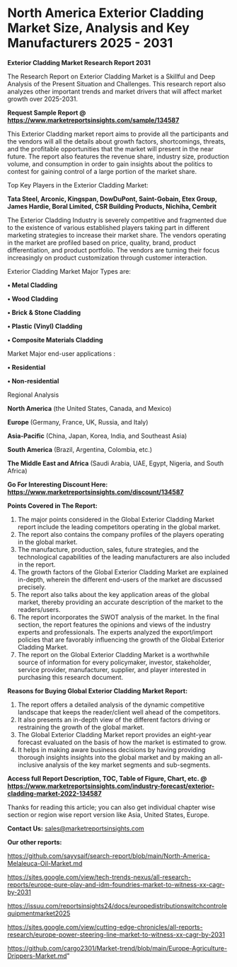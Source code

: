 # North America Exterior Cladding Market Size, Analysis and Key Manufacturers 2025 - 2031

<strong>Exterior Cladding Market Research Report 2031</strong>

The Research Report on Exterior Cladding Market is a Skillful and Deep Analysis of the Present Situation and Challenges. This research report also analyzes other important trends and market drivers that will affect market growth over 2025-2031.

<strong>Request Sample Report @ <a href=https://www.marketreportsinsights.com/sample/134587>https://www.marketreportsinsights.com/sample/134587</a></strong>

This Exterior Cladding market report aims to provide all the participants and the vendors will all the details about growth factors, shortcomings, threats, and the profitable opportunities that the market will present in the near future. The report also features the revenue share, industry size, production volume, and consumption in order to gain insights about the politics to contest for gaining control of a large portion of the market share.

Top Key Players in the Exterior Cladding Market:

<strong>Tata Steel, Arconic, Kingspan, DowDuPont, Saint-Gobain, Etex Group, James Hardie, Boral Limited, CSR Building Products, Nichiha, Cembrit</strong>

The Exterior Cladding Industry is severely competitive and fragmented due to the existence of various established players taking part in different marketing strategies to increase their market share. The vendors operating in the market are profiled based on price, quality, brand, product differentiation, and product portfolio. The vendors are turning their focus increasingly on product customization through customer interaction.

Exterior Cladding Market Major Types are:

<strong>• Metal Cladding

• Wood Cladding

• Brick & Stone Cladding

• Plastic (Vinyl) Cladding

• Composite Materials Cladding</strong>

Market Major end-user applications :

<strong>• Residential

• Non-residential</strong>

Regional Analysis

</u><strong><b>North America</b></strong> (the United States, Canada, and Mexico)

<strong><b>Europe </b></strong>(Germany, France, UK, Russia, and Italy)

<strong><b>Asia-Pacific</b></strong> (China, Japan, Korea, India, and Southeast Asia)

<strong><b>South America</b></strong> (Brazil, Argentina, Colombia, etc.)

<strong><b>The Middle East and Africa</b></strong> (Saudi Arabia, UAE, Egypt, Nigeria, and South Africa)

<strong>Go For Interesting Discount Here: <a href=https://www.marketreportsinsights.com/discount/134587>https://www.marketreportsinsights.com/discount/134587</a></strong>

<strong>Points Covered in The Report:</strong>
<ol>
  <li>The major points considered in the Global Exterior Cladding Market report include the leading competitors operating in the global market.</li>
  <li>The report also contains the company profiles of the players operating in the global market.</li>
  <li>The manufacture, production, sales, future strategies, and the technological capabilities of the leading manufacturers are also included in the report.</li>
  <li>The growth factors of the Global Exterior Cladding Market are explained in-depth, wherein the different end-users of the market are discussed precisely.</li>
  <li>The report also talks about the key application areas of the global market, thereby providing an accurate description of the market to the readers/users.</li>
  <li>The report incorporates the SWOT analysis of the market. In the final section, the report features the opinions and views of the industry experts and professionals. The experts analyzed the export/import policies that are favorably influencing the growth of the Global Exterior Cladding Market.</li>
  <li>The report on the Global Exterior Cladding Market is a worthwhile source of information for every policymaker, investor, stakeholder, service provider, manufacturer, supplier, and player interested in purchasing this research document.</li>
</ol>
<strong>Reasons for Buying Global Exterior Cladding Market Report:</strong>

<ol>
  <li>The report offers a detailed analysis of the dynamic competitive landscape that keeps the reader/client well ahead of the competitors.</li>
  <li>It also presents an in-depth view of the different factors driving or restraining the growth of the global market.</li>
  <li>The Global Exterior Cladding Market report provides an eight-year forecast evaluated on the basis of how the market is estimated to grow.</li>
  <li>It helps in making aware business decisions by having providing thorough insights insights into the global market and by making an all-inclusive analysis of the key market segments and sub-segments.</li>
</ol>
<strong>Access full Report Description, TOC, Table of Figure, Chart, etc. @ <a href=https://www.marketreportsinsights.com/industry-forecast/exterior-cladding-market-2022-134587>https://www.marketreportsinsights.com/industry-forecast/exterior-cladding-market-2022-134587</a></strong>


Thanks for reading this article; you can also get individual chapter wise section or region wise report version like Asia, United States, Europe.

<strong>Contact Us:</strong>
sales@marketreportsinsights.com

<strong>Our other reports:</strong>

<a href=https://github.com/sayysaif/search-report/blob/main/North-America-Melaleuca-Oil-Market.md>https://github.com/sayysaif/search-report/blob/main/North-America-Melaleuca-Oil-Market.md</a>

<a href=https://sites.google.com/view/tech-trends-nexus/all-research-reports/europe-pure-play-and-idm-foundries-market-to-witness-xx-cagr-by-2031>https://sites.google.com/view/tech-trends-nexus/all-research-reports/europe-pure-play-and-idm-foundries-market-to-witness-xx-cagr-by-2031</a>

<a href=https://issuu.com/reportsinsights24/docs/europedistributionswitchcontrolequipmentmarket2025>https://issuu.com/reportsinsights24/docs/europedistributionswitchcontrolequipmentmarket2025</a>

<a href=https://sites.google.com/view/cutting-edge-chronicles/all-reports-research/europe-power-steering-line-market-to-witness-xx-cagr-by-2031>https://sites.google.com/view/cutting-edge-chronicles/all-reports-research/europe-power-steering-line-market-to-witness-xx-cagr-by-2031</a>

<a href=https://github.com/cargo2301/Market-trend/blob/main/Europe-Agriculture-Drippers-Market.md>https://github.com/cargo2301/Market-trend/blob/main/Europe-Agriculture-Drippers-Market.md</a>"
